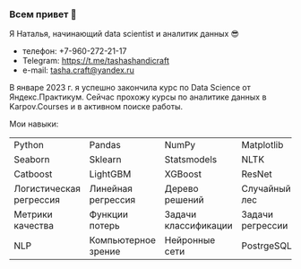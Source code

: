 ### Всем привет 👋

Я Наталья, начинающий data scientist и аналитик данных 😎 
- телефон: +7-960-272-21-17
- Telegram: https://t.me/tashashandicraft
- e-mail: tasha.craft@yandex.ru

В январе 2023 г. я успешно закончила курс по Data Science от Яндекс.Практикум. Сейчас прохожу курсы по аналитике данных в Karpov.Courses и в активном поиске работы.

Мои навыки:

<table>
  <tr>
    <td>Python
    </td>
    <td>Pandas
    </td>
    <td>NumPy
    </td>
    <td>Matplotlib
    </td>
  </tr>
  <tr>
    <td>Seaborn
    </td>
    <td>Sklearn
    </td>
    <td>Statsmodels
    </td>
    <td>NLTK
    </td>
  </tr>
  <tr>
    <td>Catboost
    </td>
    <td>LightGBM
    </td>
    <td>XGBoost
    </td>
    <td>ResNet
    </td>
  </tr>
  <tr>
    <td>Логистическая регрессия
    </td>
    <td>Линейная регрессия
    </td>
    <td>Дерево решений
    </td>
    <td>Случайный лес
    </td>
  </tr>
  <tr>
    <td>Метрики качества
    </td>
    <td>Функции потерь
    </td>
    <td>Задачи классификации
    </td>
    <td>Задачи регрессии
    </td>
  </tr>
  <tr>
    <td>NLP
    </td>
    <td>Компьютерное зрение
    </td>
    <td>Нейронные сети
    </td>
    <td>PostrgeSQL
    </td>
  </tr>
  </table>
